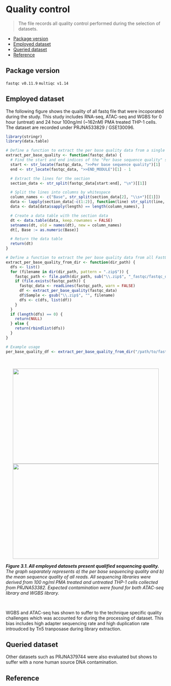 # Quality control
> The file records all quality control performed during the selection of datasets.

* [Package version](#package-version)
* [Employed dataset](#employed-dataset)
* [Queried dataset](#queried-dataset)
* [Reference](#reference)

## Package version
`fastqc v0.11.9`
`multiqc v1.14`


## Employed dataset

The following figure shows the quality of all fastq file that were incoporated during the study. This study includes RNA-seq, ATAC-seq and WGBS for 0 hour (untreat) and 24 hour 100ng/ml (~162nM) PMA treated THP-1 cells. The dataset are recorded under PRJNA533829 / GSE130096.

```R
library(stringr)
library(data.table)

# Define a function to extract the per base quality data from a single FastQC report
extract_per_base_quality <- function(fastqc_data) {
  # Find the start and end indices of the "Per base sequence quality" section
  start <- str_locate(fastqc_data, ">>Per base sequence quality")[1]
  end <- str_locate(fastqc_data, ">>END_MODULE")[1] - 1

  # Extract the lines for the section
  section_data <- str_split(fastqc_data[start:end], "\n")[[1]]

  # Split the lines into columns by whitespace
  column_names <- c("Base", str_split(section_data[2], "\\s+")[[1]])
  data <- lapply(section_data[-c(1:2)], function(line) str_split(line, "\\s+")[[1]])
  data <- data[data$sapply(length) == length(column_names), ]

  # Create a data table with the section data
  dt <- data.table(data, keep.rownames = FALSE)
  setnames(dt, old = names(dt), new = column_names)
  dt[, Base := as.numeric(Base)]

  # Return the data table
  return(dt)
}

# Define a function to extract the per base quality data from all FastQC reports in a directory
extract_per_base_quality_from_dir <- function(dir_path) {
  dfs <- list()
  for (filename in dir(dir_path, pattern = ".zip$")) {
    fastqc_path <- file.path(dir_path, sub("\\.zip$", "_fastqc/fastqc_data.txt", filename))
    if (file.exists(fastqc_path)) {
      fastqc_data <- readLines(fastqc_path, warn = FALSE)
      df <- extract_per_base_quality(fastqc_data)
      df$Sample <- gsub("\\.zip$", "", filename)
      dfs <- c(dfs, list(df))
    }
  }
  if (length(dfs) == 0) {
    return(NULL)
  } else {
    return(rbindlist(dfs))
  }
}

# Example usage
per_base_quality_df <- extract_per_base_quality_from_dir("/path/to/fastqc_outputs")

```

<br />
<p align="center">
  <img width="460" height="300" src="https://github.com/Yifan-bio/msc/blob/8580c17de235bce9403d6e215b2cba4cb634416f/Master/Image/Figure%200.1.A.png">
  <img width="460" height="300" src="https://github.com/Yifan-bio/msc/blob/8580c17de235bce9403d6e215b2cba4cb634416f/Master/Image/Figure%200.1.B.png">
</p>

_**Figure 3.1. All employed datasets present qualified sequencing quality.** The graph separately represents a) the per base sequencing quality and b) the mean sequence quality of all reads. All sequencing libraries were derived from 100 ng/ml PMA treated and untreated THP-1 cells collected from PRJNA53382. Expected contamination were found for both ATAC-seq library and WGBS library._

<br />

WGBS and ATAC-seq has shown to suffer to the technique specific quality challenges which was accounted for during the processing of dataset. This bias includes high adapter sequencing rate and high duplication rate introudced by Tn5 tranposase during library extraction. 

## Queried dataset

Other datasets such as PRJNA379744 were also evaluated but shows to suffer with a none human source DNA contamination.

## Reference

